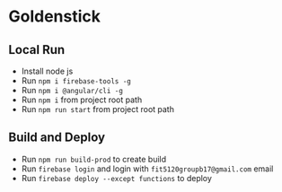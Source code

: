 # Goldenstick


## Local Run
-  Install node js
-  Run `npm i firebase-tools -g`
-  Run `npm i @angular/cli -g`
-  Run `npm i` from project root path
-  Run `npm run start` from project root path

## Build and Deploy
- Run `npm run build-prod` to create build
- Run `firebase login` and login with `fit5120groupb17@gmail.com` email
- Run `firebase deploy --except functions` to deploy
